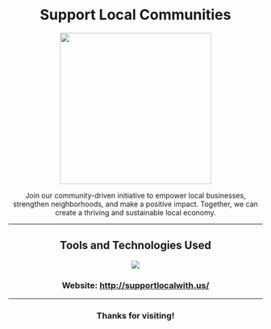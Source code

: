 <div align='center'>
  <h1>Support Local Communities</h1>
  <img src = "https://github.com/adityabisht02/Support-Local-Communities/assets/80088403/995e39e5-d936-4ec9-b44e-956f03d67e36" height=300px width=300px/>
  <p>Join our community-driven initiative to empower local businesses, strengthen neighborhoods, and make a positive impact. Together, we can create a thriving and sustainable local economy.</p>
  <hr/>
  <h2>Tools and Technologies Used</h2>
  <p align="center">
  <a href="https://skillicons.dev">
   <img src="https://skillicons.dev/icons?i=github,git,appwrite,react,html,css,js,vscode"/>
  </a>
  <h3>Website: <a href = "http://supportlocalwith.us/">http://supportlocalwith.us/</a></h3>
</p>
<!--   <h2>Screenshots</h2> -->

<hr/>
  <h3>Thanks for visiting!</h3>
 </div>
